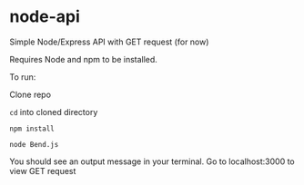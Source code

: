 # node-api

Simple Node/Express API with GET request (for now)

Requires Node and npm to be installed.

To run:

Clone repo

`cd` into cloned directory

`npm install`

`node Bend.js`

You should see an output message in your terminal. Go to localhost:3000 to view GET request
